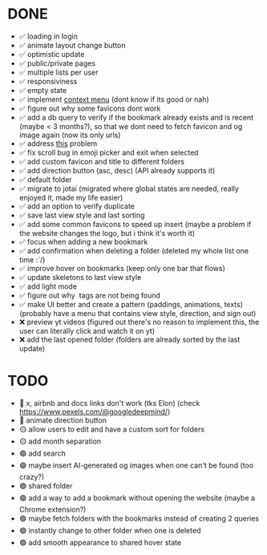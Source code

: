 # DONE

- ✅  loading in login
- ✅  animate layout change button
- ✅  optimistic update
- ✅  public/private pages
- ✅  multiple lists per user
- ✅  responsiviness
- ✅  empty state
- ✅  implement [context menu](https://www.radix-ui.com/primitives/docs/components/context-menu) (dont know if its good or nah)
- ✅  figure out why some favicons dont work
- ✅  add a db query to verify if the bookmark already exists and is recent (maybe < 3 months?), so that we dont need to fetch favicon and og image again (now its only urls)
- ✅  address [this](https://nextjs.org/docs/messages/api-routes-response-size-limit) problem
- ✅  fix scroll bug in emoji picker and exit when selected
- ✅  add custom favicon and title to different folders
- ✅  add direction button (asc, desc) (API already supports it)
- ✅  default folder
- ✅  migrate to jotai (migrated where global states are needed, really enjoyed it, made my life easier)  
- ✅  add an option to verify duplicate
- ✅  save last view style and last sorting
- ✅  add some common favicons to speed up insert (maybe a problem if the website changes the logo, but i think it's worth it) 
- ✅  focus when adding a new bookmark
- ✅  add confirmation when deleting a folder (deleted my whole list one time :´/)
- ✅  improve hover on bookmarks (keep only one bar that flows)
- ✅  update skeletons to last view style
- ✅  add light mode
- ✅  figure out why <img> tags are not being found
- ✅  make UI better and create a pattern (paddings, animations, texts) (probably have a menu that contains view style, direction, and sign out)
- ❌  preview yt videos (figured out there's no reason to implement this, the user can literally click and watch it on yt)
- ❌  add the last opened folder (folders are already sorted by the last update)

# TODO

- 🔴  x, airbnb and docs links don't work (tks Elon) (check https://www.pexels.com/@googledeepmind/)
- 🔴  animate direction button
- 🟡  allow users to edit and have a custom sort for folders
- 🟡  add month separation
- 🟢  add search
- 🟢  maybe insert AI-generated og images when one can't be found (too crazy?)
- 🟢  shared folder
- 🟢  add a way to add a bookmark without opening the website (maybe a Chrome extension?)
- 🟢  maybe fetch folders with the bookmarks instead of creating 2 queries
- 🟢  instantly change to other folder when one is deleted
- 🟢  add smooth appearance to shared hover state
